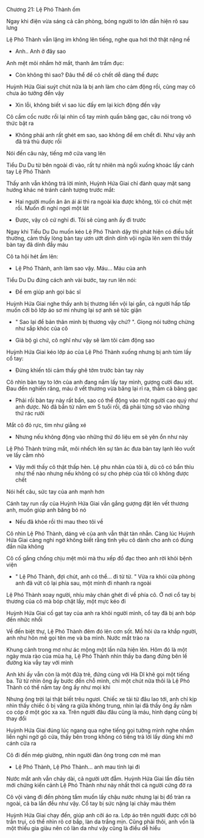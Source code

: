 




Chương 21: Lệ Phó Thành ốm

Ngay khi điện vừa sáng cả căn phòng, bóng người to lớn dần hiện rõ sau lưng

Lệ Phó Thành vẫn lặng im không lên tiếng, nghe qua hơi thở thật nặng nề

- Anh.. Anh ở đây sao

Anh mệt mỏi nhắm hờ mắt, thanh âm trầm đục:

- Còn không thì sao? Đâu thể để cô chết dễ dàng thế được

Huỳnh Hứa Giai suýt chút nữa là bị anh làm cho cảm động rồi, cũng may cô chưa ảo tưởng đến vậy

- Xin lỗi, không biết vì sao lúc đấy em lại kích động đến vậy

Cô cầm cốc nước rồi lại nhìn cổ tay mình quấn băng gạc, câu nói trong vô thức bật ra

- Không phải anh rất ghét em sao, sao không để em chết đi. Như vậy anh đã trả thù được rồi

Nói đến câu này, tiếng mở cửa vang lên

Tiểu Du Du từ bên ngoài đi vào, rất tự nhiên mà ngồi xuống khoác lấy cánh tay Lệ Phó Thành

Thấy anh vẫn không trả lời mình, Huỳnh Hứa Giai chỉ đành quay mặt sang hướng khác né tránh cảnh tượng trước mắt:

- Hai người muốn ân ân ái ái thì ra ngoài kia được không, tôi có chút mệt rồi. Muốn đi nghỉ ngơi một lát

- Được, vậy cô cứ nghỉ đi. Tôi sẽ cùng anh ấy đi trước

Ngay khi Tiểu Du Du muốn kéo Lệ Phó Thành dậy thì phát hiện có điều bất thường, cảm thấy lòng bàn tay ươn ướt dinh dính vội ngửa lên xem thì thấy bàn tay đã dính đầy máu

Cô ta hội hét ầm lên:

- Lệ Phó Thành, anh làm sao vậy. Máu... Máu của anh

Tiểu Du Du đứng cách anh vài bước, tay run lên nói:

- Để em giúp anh gọi bác sĩ

Huỳnh Hứa Giai nghe thấy anh bị thương liền vội lại gần, cả người hấp tấp muốn cởi bỏ lớp áo sơ mi nhưng lại sợ anh sẽ tức giận

- " Sao lại để bản thân mình bị thương vậy chứ? ". Giọng nói tưởng chừng như sắp khóc của cô

- Giả bộ gì chứ, cô nghĩ như vậy sẽ làm tôi cảm động sao

Huỳnh Hứa Giai kéo lớp áo của Lệ Phó Thành xuống nhưng bị anh túm lấy cổ tay:

- Đừng khiến tôi cảm thấy ghê tởm trước bàn tay này

Cô nhìn bàn tay to lớn của anh đang nắm lấy tay mình, gượng cười đau xót. Đau đến nghiến răng, máu ở vết thương vừa băng lại rỉ ra, thấm cả băng gạc

- Phải rồi bàn tay này rất bẩn, sao có thể động vào một người cao quý như anh được. Nó đã bẩn từ năm em 5 tuổi rồi, đã phải từng sờ vào những thứ rác rưởi

Mắt cô đỏ rực, tim như giằng xé

- Nhưng nếu không động vào những thứ đó liệu em sẽ yên ổn như này

Lệ Phó Thành trừng mắt, môi nhếch lên sự tàn ác đưa bàn tay lạnh lẽo vuốt ve lấy cằm nhỏ

- Vậy mới thấy cô thật thấp hèn. Lệ phu nhân của tôi à, dù cô có bẩn thỉu như thế nào nhưng nếu không có sự cho phép của tôi cô không được chết

Nói hết câu, sức tay của anh mạnh hơn

Cánh tay run rẩy của Huỳnh Hứa Giai vẫn gắng gượng đặt lên vết thương anh, muốn giúp anh băng bó nó

- Nếu đã khỏe rồi thì mau theo tôi về

Cô nhìn Lệ Phó Thành, dáng vẻ của anh vẫn thật tàn nhẫn. Càng lúc Huỳnh Hứa Giai càng nghi ngờ không biết rằng tình yêu cô dành cho anh có đúng đắn nữa không

Cô cố gắng chống chịu mệt mỏi mà thu xếp đồ đạc theo anh rời khỏi bệnh viện

- " Lệ Phó Thành, đợi chút, anh có thể... đi từ từ. " Vừa ra khỏi cửa phòng anh đã vứt cô lại phía sau, một mình đi nhanh ra ngoài

Lệ Phó Thành xoay người, nhíu mày chán ghét đi về phía cô. Ở nơi cổ tay bị thương của cô mà bóp chặt lấy, một mực kéo đi

Huỳnh Hứa Giai cố gạt tay của anh ra khỏi người mình, cổ tay đã bị anh bóp đến nhức nhối

Về đến biệt thự, Lệ Phó Thành đêm đó lên cơn sốt. Mồ hôi ứa ra khắp người, anh như hôn mê gọi tên mẹ và ba mình. Nước mắt trào ra

Khung cảnh trong mơ như ác mộng một lần nữa hiện lên. Hôm đó là một ngày mưa rào của mùa hạ, Lệ Phó Thành nhìn thấy ba đang đứng bên lề đường kia vẫy tay với mình

Anh khi ấy vẫn còn là một đứa trẻ, đứng cùng với Hà Dĩ khẽ gọi một tiếng ba. Từ từ nhìn ông ấy bước đến chỗ mình, chỉ một chút nữa thôi là Lệ Phó Thành có thể nắm tay ông ấy như mọi khi

Nhưng ông trời lại thật biết trêu ngươi. Chiếc xe tải từ đâu lao tới, anh chỉ kịp nhìn thấy chiếc ô bị văng ra giữa không trung, nhìn lại đã thấy ông ấy nằm co cóp ở một góc xa xa. Trên người đâu đâu cũng là máu, hình dạng cũng bị thay đổi

Huỳnh Hứa Giai đúng lúc ngang qua nghe tiếng gọi tưởng mình nghe nhầm liền nghi ngờ gõ cửa, thấy bên trong không có tiếng trả lời lấy dũng khí mở cánh cửa ra

Cô đi đến mép giường, nhìn người đàn ông trong cơn mê man

- Lệ Phó Thành, Lệ Phó Thành... anh mau tỉnh lại đi

Nước mắt anh vẫn chảy dài, cả người ướt đẫm. Huỳnh Hứa Giai lần đầu tiên mới chứng kiến cảnh Lệ Phó Thành như này nhất thời cả người cứng đờ ra

Cô vội vàng đi đến phòng tắm muốn lấy chậu nước nhưng lại bị đổ tràn ra ngoài, cả ba lần đều như vậy. Cổ tay bị sức nặng lại chảy máu thêm

Huỳnh Hứa Giai chạy đến, giúp anh cởi áo ra. Lớp áo trên người được cởi bỏ trần trụi, có thể nhìn rõ cơ bắp, làn da trắng mịn. Cũng phải thôi, anh vốn là một thiếu gia giàu nên có làn da như vậy cũng là điều dễ hiểu




